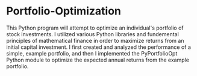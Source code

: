 # Portfolio-Optimization
This Python program will attempt to optimize an individual's portfolio of stock investments. I utilized various Python libraries and fundemental principles of mathematical finance in order to maximize returns from an initial capital investment. I first created and analyzed the performance of a simple, example portfolio, and then I implemented the PyPortfolioOpt Python module to optimize the expected annual returns from the example portfolio.
